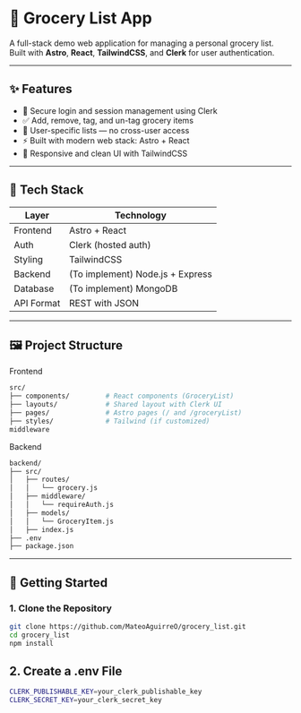 # 🛒 Grocery List App

A full-stack demo web application for managing a personal grocery list. Built with **Astro**, **React**, **TailwindCSS**, and **Clerk** for user authentication.

---

## ✨ Features

- 🔐 Secure login and session management using Clerk
- ✅ Add, remove, tag, and un-tag grocery items
- 👥 User-specific lists — no cross-user access
- ⚡ Built with modern web stack: Astro + React
- 🎨 Responsive and clean UI with TailwindCSS

---

## 🧱 Tech Stack

| Layer      | Technology                       |
| ---------- | -------------------------------- |
| Frontend   | Astro + React                    |
| Auth       | Clerk (hosted auth)              |
| Styling    | TailwindCSS                      |
| Backend    | (To implement) Node.js + Express |
| Database   | (To implement) MongoDB           |
| API Format | REST with JSON                   |

---

## 🖼️ Project Structure

Frontend

```bash
src/
├── components/         # React components (GroceryList)
├── layouts/            # Shared layout with Clerk UI
├── pages/              # Astro pages (/ and /groceryList)
├── styles/             # Tailwind (if customized)
middleware
```

Backend

```bash
backend/
├── src/
│   ├── routes/
│   │   └── grocery.js
│   ├── middleware/
│   │   └── requireAuth.js
│   ├── models/
│   │   └── GroceryItem.js
│   ├── index.js
├── .env
├── package.json
```

---

## 🚀 Getting Started

### 1. Clone the Repository

```bash
git clone https://github.com/MateoAguirreO/grocery_list.git
cd grocery_list
npm install
```

## 2. Create a .env File

```bash
CLERK_PUBLISHABLE_KEY=your_clerk_publishable_key
CLERK_SECRET_KEY=your_clerk_secret_key
```
